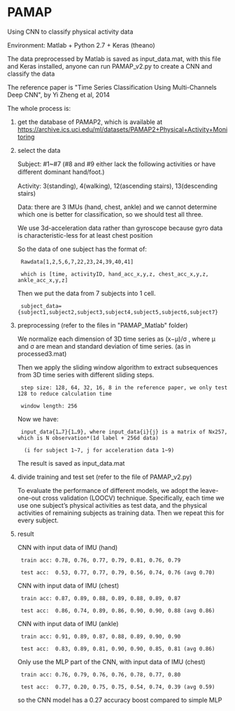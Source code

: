 # PAMAP
Using CNN to classify physical activity data

Environment: Matlab + Python 2.7 + Keras (theano)

The data preprocessed by Matlab is saved as input_data.mat, with this file and Keras installed, anyone can run PAMAP_v2.py to create a CNN and classify the data

The reference paper is "Time Series Classification Using Multi-Channels Deep CNN", by Yi Zheng et al, 2014

The whole process is:

1. get the database of PAMAP2, which is available at https://archive.ics.uci.edu/ml/datasets/PAMAP2+Physical+Activity+Monitoring

2. select the data

	Subject: #1~#7 (#8 and #9 either lack the following activities or have diﬀerent dominant hand/foot.)
	
	Activity: 3(standing), 4(walking), 12(ascending stairs), 13(descending stairs)
	
	Data: there are 3 IMUs (hand, chest, ankle) and we cannot determine which one is better for classification, so we should test all three.
	
	We use 3d-acceleration data rather than gyroscope because gyro data is characteristic-less for at least chest position
	
	So the data of one subject has the format of:
	
		Rawdata[1,2,5,6,7,22,23,24,39,40,41]
		
		which is [time, activityID, hand_acc_x,y,z, chest_acc_x,y,z, ankle_acc_x,y,z] 
		
	Then we put the data from 7 subjects into 1 cell.
	
		subject_data={subject1,subject2,subject3,subject4,subject5,subject6,subject7} 
		
3. preprocessing (refer to the files in "PAMAP_Matlab" folder)

	We normalize each dimension of 3D time series as (x−μ)/σ , where μ and σ are mean and standard deviation of time series. (as in processed3.mat)
	
	Then we apply the sliding window algorithm to extract subsequences from 3D time series with different sliding steps. 
	
		step size: 128, 64, 32, 16, 8 in the reference paper, we only test 128 to reduce calculation time
		
		window length: 256
		
	Now we have:
	
		input_data{1…7}{1…9}, where input_data{i}{j} is a matrix of Nx257, which is N observation*(1d label + 256d data)
		
		 (i for subject 1~7, j for acceleration data 1~9)
		 
	The result is saved as input_data.mat
	
4. divide training and test set (refer to the file of PAMAP_v2.py)

	To evaluate the performance of different models, we adopt the leave-one-out cross validation (LOOCV) technique. Specifically, each time we use one subject’s physical activities as test data, and the physical activities of remaining subjects as training data. Then we repeat this for every subject.
	
5. result

	CNN with input data of IMU (hand)
	
		train acc: 0.78, 0.76, 0.77, 0.79, 0.81, 0.76, 0.79
	
		test acc:  0.53, 0.77, 0.77, 0.79, 0.56, 0.74, 0.76 (avg 0.70)
	
	CNN with input data of IMU (chest)
	
		train acc: 0.87, 0.89, 0.88, 0.89, 0.88, 0.89, 0.87
	
		test acc:  0.86, 0.74, 0.89, 0.86, 0.90, 0.90, 0.88 (avg 0.86)	
	
	CNN with input data of IMU (ankle)
	
		train acc: 0.91, 0.89, 0.87, 0.88, 0.89, 0.90, 0.90
	
		test acc:  0.83, 0.89, 0.81, 0.90, 0.90, 0.85, 0.81 (avg 0.86)
	
	Only use the MLP part of the CNN, with input data of IMU (chest)
	
		train acc: 0.76, 0.79, 0.76, 0.76, 0.78, 0.77, 0.80
	
		test acc:  0.77, 0.20, 0.75, 0.75, 0.54, 0.74, 0.39 (avg 0.59)
	
	so the CNN model has a 0.27 accuracy boost compared to simple MLP

